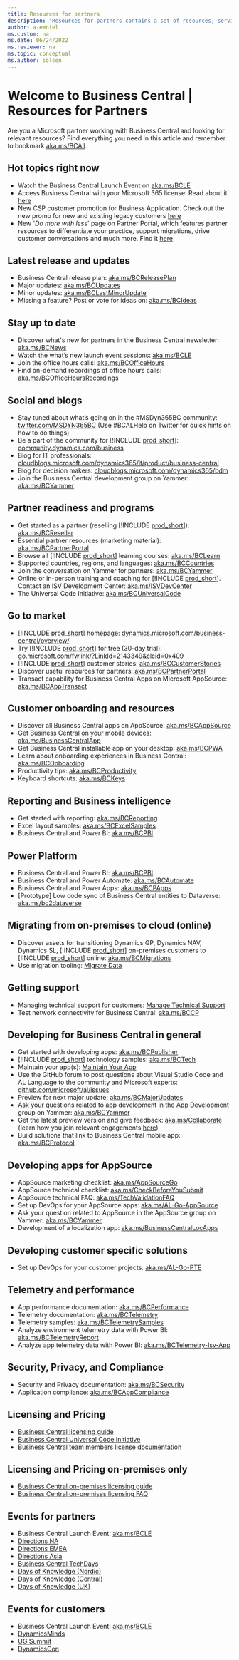 ```yaml
---
title: Resources for partners
description: "Resources for partners contains a set of resources, services, and tools to support Microsoft Dynamics 365 Business Central."
author: a-emniel
ms.custom: na
ms.date: 06/24/2022
ms.reviewer: na
ms.topic: conceptual
ms.author: solsen
---
```


# Welcome to Business Central | Resources for Partners

Are you a Microsoft partner working with Business Central and looking for relevant resources? Find everything you need in this article and remember to bookmark [aka.ms/BCAll](https://aka.ms/BCAll).

## Hot topics right now
- Watch the Business Central Launch Event on [aka.ms/BCLE](https://aka.ms/BCLE)
- Access Business Central with your Microsoft 365 license. Read about it [here](/dynamics365-release-plan/2022wave2/smb/dynamics365-business-central/access-business-central-365-license)
- New CSP customer promotion for Business Application. Check out the new promo for new and existing legacy customers [here](https://aka.ms/CSPpromoNCE)
- New '_Do more with less_' page on Partner Portal, which features partner resources to differentiate your practice, support migrations, drive customer conversations and much more. Find it [here](https://powerplatformpartners.transform.microsoft.com/resources/domorecampaign)

## Latest release and updates  
- Business Central release plan: [aka.ms/BCReleasePlan](https://aka.ms/BCReleasePlan) 
- Major updates: [aka.ms/BCUpdates](https://aka.ms/BCUpdates)
- Minor updates: [aka.ms/BCLastMinorUpdate](https://aka.ms/BCLastMinorUpdate) 
- Missing a feature? Post or vote for ideas on: [aka.ms/BCIdeas](https://aka.ms/BCIdeas) 

## Stay up to date
- Discover what's new for partners in the Business Central newsletter: [aka.ms/BCNews](https://aka.ms/BCNews)
- Watch the what’s new launch event sessions: [aka.ms/BCLE](https://aka.ms/BCLE) 
- Join the office hours calls: [aka.ms/BCOfficeHours](https://aka.ms/BCOfficeHours)
- Find on-demand recordings of office hours calls: [aka.ms/BCOfficeHoursRecordings](https://aka.ms/BCOfficeHoursRecordings)


## Social and blogs
- Stay tuned about what’s going on in the #MSDyn365BC community: [twitter.com/MSDYN365BC](https://twitter.com/MSDYN365BC) (Use #BCALHelp on Twitter for quick hints on how to do things) 
- Be a part of the community for [!INCLUDE [prod_short](../includes/prod_short.md)]: [community.dynamics.com/business](https://community.dynamics.com/business) 
- Blog for IT professionals: [cloudblogs.microsoft.com/dynamics365/it/product/business-central](https://cloudblogs.microsoft.com/dynamics365/it/product/business-central/)
- Blog for decision makers: [cloudblogs.microsoft.com/dynamics365/bdm](https://cloudblogs.microsoft.com/dynamics365/bdm)
- Join the Business Central development group on Yammer: [aka.ms/BCYammer](https://aka.ms/BCYammer) 

## Partner readiness and programs
- Get started as a partner (reselling [!INCLUDE [prod_short](../includes/prod_short.md)]): [aka.ms/BCReseller](https://aka.ms/BCReseller)
- Essential partner resources (marketing material): [aka.ms/BCPartnerPortal](https://aka.ms/BCPartnerPortal)  
- Browse all [!INCLUDE [prod_short](../includes/prod_short.md)] learning courses: [aka.ms/BCLearn](https://aka.ms/BCLearn) 
- Supported countries, regions, and languages: [aka.ms/BCCountries](https://aka.ms/BCCountries) 
- Join the conversation on Yammer for partners: [aka.ms/BCYammer](https://aka.ms/BCYammer)  
- Online or in-person training and coaching for [!INCLUDE [prod_short](../includes/prod_short.md)]. Contact an ISV Development Center: [aka.ms/ISVDevCenter](https://aka.ms/ISVDevCenter)
- The Universal Code Initiative: [aka.ms/BCUniversalCode](https://aka.ms/BCUniversalCode) 

## Go to market 
- [!INCLUDE [prod_short](../includes/prod_short.md)] homepage: [dynamics.microsoft.com/business-central/overview/](https://dynamics.microsoft.com/business-central/overview/)  
- Try [!INCLUDE [prod_short](../includes/prod_short.md)] for free (30-day trial): [go.microsoft.com/fwlink/?LinkId=2143349&clcid=0x409](https://go.microsoft.com/fwlink/?LinkId=2143349&clcid=0x409)
- [!INCLUDE [prod_short](../includes/prod_short.md)] customer stories: [aka.ms/BCCustomerStories](https://aka.ms/BCCustomerStories) 
- Discover useful resources for partners: [aka.ms/BCPartnerPortal](https://aka.ms/BCPartnerPortal)
- Transact capability for Business Central Apps on Microsoft AppSource: [aka.ms/BCAppTransact](https://aka.ms/BCAppTransact)

## Customer onboarding and resources 
- Discover all Business Central apps on AppSource: [aka.ms/BCAppSource](https://appsource.microsoft.com/marketplace/apps?page=1&product=dynamics-365-business-central)
- Get Business Central on your mobile devices: [aka.ms/BusinessCentralApp](https://aka.ms/BusinessCentralApp)
- Get Business Central installable app on your desktop: [aka.ms/BCPWA](https://aka.ms/BCPWA)
- Learn about onboarding experiences in Business Central: [aka.ms/BCOnboarding](https://aka.ms/bconboarding)
- Productivity tips: [aka.ms/BCProductivity](https://aka.ms/BCProductivity) 
- Keyboard shortcuts: [aka.ms/BCKeys](https://aka.ms/BCKeys)

## Reporting and Business intelligence  
- Get started with reporting: [aka.ms/BCReporting](https://aka.ms/BCReporting)
- Excel layout samples: [aka.ms/BCExcelSamples](https://aka.ms/BCExcelSamples)
- Business Central and Power BI: [aka.ms/BCPBI](https://aka.ms/BCPBI)

## Power Platform  
- Business Central and Power BI: [aka.ms/BCPBI](https://aka.ms/BCPBI)
- Business Central and Power Automate: [aka.ms/BCAutomate](https://aka.ms/BCAutomate) 
- Business Central and Power Apps: [aka.ms/BCPApps](https://aka.ms/BCPApps)
- [Prototype] Low code sync of Business Central entities to Dataverse: [aka.ms/bc2dataverse](https://aka.ms/BC2Dataverse)

## Migrating from on-premises to cloud (online)  
- Discover assets for transitioning Dynamics GP, Dynamics NAV, Dynamics SL, [!INCLUDE [prod_short](../includes/prod_short.md)] on-premises customers to [!INCLUDE [prod_short](../includes/prod_short.md)] online: [aka.ms/BCMigrations](https://aka.ms/BCMigrations)  
- Use migration tooling: [Migrate Data](../../administration/migrate-data.md) 

## Getting support
- Managing technical support for customers: [Manage Technical Support](../../administration/manage-technical-support.md) 
- Test network connectivity for Business Central: [aka.ms/BCCP](https://aka.ms/BCCP)

## Developing for Business Central in general
- Get started with developing apps: [aka.ms/BCPublisher](https://aka.ms/BCPublisher)
- [!INCLUDE [prod_short](../includes/prod_short.md)] technology samples: [aka.ms/BCTech](https://aka.ms/BCTech)
- Maintain your app(s): [Maintain Your App](../app-maintain.md) 
- Use the GitHub forum to post questions about Visual Studio Code and AL Language to the community and Microsoft experts: [github.com/microsoft/al/issues](https://github.com/microsoft/al/issues) 
- Preview for next major update: [aka.ms/BCMajorUpdates](https://aka.ms/BCMajorUpdates)
- Ask your questions related to app development in the App Development group on Yammer: [aka.ms/BCYammer](https://aka.ms/BCYammer) 
- Get the latest preview version and give feedback: [aka.ms/Collaborate](https://aka.ms/Collaborate) (learn how you join relevant engagements [here](/dynamics365/business-central/dev-itpro/developer/readiness/get-started#step-4-getting-access-to-preview-bits))
- Build solutions that link to Business Central mobile app: [aka.ms/BCProtocol](https://aka.ms/BCProtocol)

## Developing apps for AppSource
- AppSource marketing checklist: [aka.ms/AppSourceGo](https://aka.ms/AppSourceGo)
- AppSource technical checklist: [aka.ms/CheckBeforeYouSubmit](https://aka.ms/CheckBeforeYouSubmit)
- AppSource technical FAQ: [aka.ms/TechValidationFAQ](https://aka.ms/TechValidationFAQ) 
- Set up DevOps for your AppSource apps: [aka.ms/AL-Go-AppSource](https://aka.ms/AL-Go-AppSource)
- Ask your question related to AppSource in the AppSource group on Yammer: [aka.ms/BCYammer](https://aka.ms/BCYammer) 
- Development of a localization app: [aka.ms/BusinessCentralLocApps](https://aka.ms/businesscentrallocapps) 

## Developing customer specific solutions
- Set up DevOps for your customer projects: [aka.ms/AL-Go-PTE](https://aka.ms/AL-Go-PTE)

## Telemetry and performance
- App performance documentation: [aka.ms/BCPerformance](https://aka.ms/BCPerformance)
- Telemetry documentation: [aka.ms/BCTelemetry](https://aka.ms/BCTelemetry) 
- Telemetry samples: [aka.ms/BCTelemetrySamples](https://aka.ms/BCTelemetrySamples) 
- Analyze environment telemetry data with Power BI: [aka.ms/BCTelemetryReport](https://aka.ms/BCTelemetryReport) 
- Analyze app telemetry data with Power BI: [aka.ms/BCTelemetry-Isv-App](https://aka.ms/BCTelemetry-isv-app) 

## Security, Privacy, and Compliance
- Security and Privacy documentation: [aka.ms/BCSecurity](https://aka.ms/BCSecurity) 
- Application compliance: [aka.ms/BCAppCompliance](https://aka.ms/BCAppCompliance)

## Licensing and Pricing  
- [Business Central licensing guide](https://go.microsoft.com/fwlink/?LinkId=866544&clcid=0x409)
- [Business Central Universal Code Initiative](https://partner.microsoft.com/resources/collection/microsoft-publisher-program#/)
- [Business Central team members license documentation]()

## Licensing and Pricing on-premises only  
- [Business Central on-premises licensing guide]()
- [Business Central on-premises licensing FAQ]()

## Events for partners
- Business Central Launch Event: [aka.ms/BCLE](https://aka.ms/BCLE)
- [Directions NA](https://directionsna.com) 
- [Directions EMEA](https://directions4partners.com/events/directions-emea-2023/)  
- [Directions Asia](https://directions4partners.com/events/directions-asia-2023/) 
- [Business Central TechDays](https://bctechdays.com)
- [Days of Knowledge (Nordic)](https://directions4partners.com/days-of-knowledge/nordic-2023/)
- [Days of Knowledge (Central)](https://directions4partners.com/days-of-knowledge/central-2023/) 
- [Days of Knowledge (UK)](https://directions4partners.com/days-of-knowledge/uk-2023/)

## Events for customers
- Business Central Launch Event: [aka.ms/BCLE](https://aka.ms/BCLE)
- [DynamicsMinds](https://www.dynamicsminds.com/)
- [UG Summit](https://www.summitna.com/)
- [DynamicsCon](https://dynamicscon.com/)